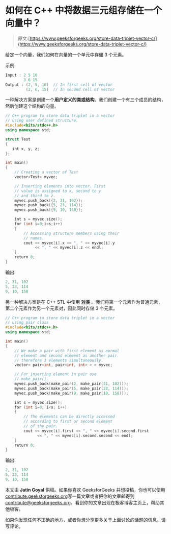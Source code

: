 # 如何在 C++ 中将数据三元组存储在一个向量中？

> 原文:[https://www.geeksforgeeks.org/store-data-triplet-vector-c/](https://www.geeksforgeeks.org/store-data-triplet-vector-c/)

给定一个向量，我们如何在向量的一个单元中存储 3 个元素。

示例:

```cpp
Input : 2 5 10
        3 6 15
Output : (2, 5, 10)  // In first cell of vector
         (3, 6, 15)  // In second cell of vector

```

一种解决方案是创建一个**用户定义的类或结构**。我们创建一个有三个成员的结构，然后创建这个结构的向量。

```cpp
// C++ program to store data triplet in a vector
// using user defined structure.
#include<bits/stdc++.h>
using namespace std;

struct Test
{
   int x, y, z;
};

int main()
{
    // Creating a vector of Test
    vector<Test> myvec;

    // Inserting elements into vector. First
    // value is assigned to x, second to y
    // and third to z.
    myvec.push_back({2, 31, 102});
    myvec.push_back({5, 23, 114});
    myvec.push_back({9, 10, 158});

    int s = myvec.size();
    for (int i=0;i<s;i++)
    {
        // Accessing structure members using their
        // names.
        cout << myvec[i].x << ", " << myvec[i].y
             << ", " << myvec[i].z << endl;
    }
    return 0;
}
```

输出:

```cpp
2, 31, 102
5, 23, 114
9, 10, 158

```

另一种解决方案是在 C++ STL 中使用 **[对类](https://www.geeksforgeeks.org/pair-simple-containers-the-c-standard-template-library-stl/)** 。我们将第一个元素作为普通元素，第二个元素作为另一个元素对，因此同时存储 3 个元素。

```cpp
// C++ program to store data triplet in a vector
// using pair class
#include<bits/stdc++.h>
using namespace std;

int main()
{
    // We make a pair with first element as normal
    // element and second element as another pair.
    // therefore 3 elements simultaneously.
    vector< pair<int, pair<int, int> > > myvec;

    // For inserting element in pair use
    // make_pair().
    myvec.push_back(make_pair(2, make_pair(31, 102)));
    myvec.push_back(make_pair(5, make_pair(23, 114)));
    myvec.push_back(make_pair(9, make_pair(10, 158)));

    int s = myvec.size();
    for (int i=0; i<s; i++)
    {
        // The elements can be directly accessed
        // according to first or second element
        // of the pair.
        cout << myvec[i].first << ", " << myvec[i].second.first
              << ", " << myvec[i].second.second << endl;
    }
    return 0;
} 
```

输出:

```cpp
2, 31, 102
5, 23, 114
9, 10, 158

```

本文由 **Jatin Goyal** 供稿。如果你喜欢 GeeksforGeeks 并想投稿，你也可以使用[contribute.geeksforgeeks.org](http://contribute.geeksforgeeks.org)写一篇文章或者把你的文章邮寄到 contribute@geeksforgeeks.org。看到你的文章出现在极客博客主页上，帮助其他极客。

如果你发现任何不正确的地方，或者你想分享更多关于上面讨论的话题的信息，请写评论。